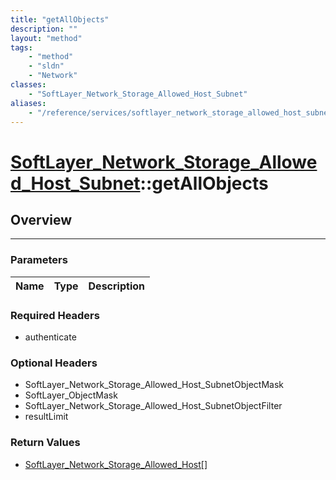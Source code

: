 ```yaml
---
title: "getAllObjects"
description: ""
layout: "method"
tags:
    - "method"
    - "sldn"
    - "Network"
classes:
    - "SoftLayer_Network_Storage_Allowed_Host_Subnet"
aliases:
    - "/reference/services/softlayer_network_storage_allowed_host_subnet/getAllObjects"
---
```

# [SoftLayer_Network_Storage_Allowed_Host_Subnet](/reference/services/SoftLayer_Network_Storage_Allowed_Host_Subnet)::getAllObjects





## Overview 


-----

### Parameters 
|Name | Type | Description |
| --- | --- | --- |


### Required Headers
* authenticate


### Optional Headers
* SoftLayer_Network_Storage_Allowed_Host_SubnetObjectMask
* SoftLayer_ObjectMask
* SoftLayer_Network_Storage_Allowed_Host_SubnetObjectFilter
* resultLimit

### Return Values
* <a href='/reference/datatypes/SoftLayer_Network_Storage_Allowed_Host'>SoftLayer_Network_Storage_Allowed_Host[] </a>




